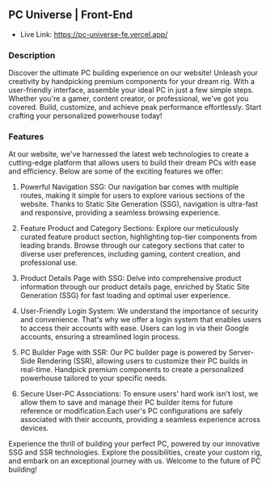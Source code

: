 ## PC Universe | Front-End

- Live Link: https://pc-universe-fe.vercel.app/


### Description
Discover the ultimate PC building experience on our website! Unleash your creativity by handpicking premium components for your dream rig. With a user-friendly interface, assemble your ideal PC in just a few simple steps. Whether you're a gamer, content creator, or professional, we've got you covered. Build, customize, and achieve peak performance effortlessly. Start crafting your personalized powerhouse today!


### Features

At our website, we've harnessed the latest web technologies to create a cutting-edge platform that allows users to build their dream PCs with ease and efficiency. Below are some of the exciting features we offer:

1. Powerful Navigation SSG:
Our navigation bar comes with multiple routes, making it simple for users to explore various sections of the website.
Thanks to Static Site Generation (SSG), navigation is ultra-fast and responsive, providing a seamless browsing experience.

2. Feature Product and Category Sections:
Explore our meticulously curated feature product section, highlighting top-tier components from leading brands.
Browse through our category sections that cater to diverse user preferences, including gaming, content creation, and professional use.

3. Product Details Page with SSG:
Delve into comprehensive product information through our product details page, enriched by Static Site Generation (SSG) for fast loading and optimal user experience.

4. User-Friendly Login System:
We understand the importance of security and convenience. That's why we offer a login system that enables users to access their accounts with ease.
Users can log in via their Google accounts, ensuring a streamlined login process.

5. PC Builder Page with SSR:
Our PC builder page is powered by Server-Side Rendering (SSR), allowing users to customize their PC builds in real-time.
Handpick premium components to create a personalized powerhouse tailored to your specific needs.

6. Secure User-PC Associations:
To ensure users' hard work isn't lost, we allow them to save and manage their PC builder items for future reference or modification.Each user's PC configurations are safely associated with their accounts, providing a seamless experience across devices.

Experience the thrill of building your perfect PC, powered by our innovative SSG and SSR technologies. Explore the possibilities, create your custom rig, and embark on an exceptional journey with us. Welcome to the future of PC building!




